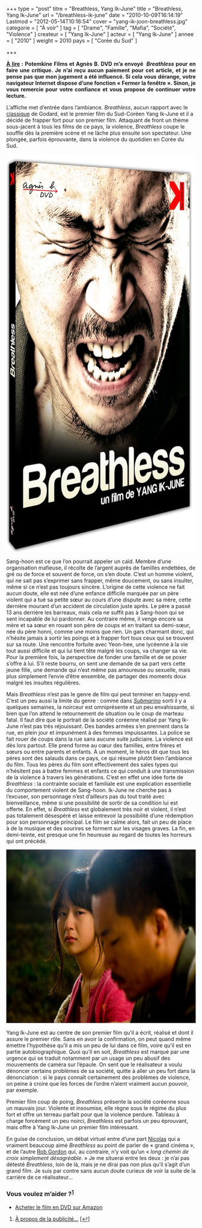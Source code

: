 +++
type = "post"
titre = "Breathless, Yang Ik-June"
title = "Breathless, Yang Ik-June"
url = "/breathless-ik-june"
date = "2010-10-09T16:14:19"
Lastmod = "2012-05-14T10:16:54"
cover = "yang-ik-joon-breathless.jpg"
categorie = [ "À voir" ]
tag = [ "Drame", "Famille", "Mafia", "Société", "Violence" ]
createur = [ "Yang Ik-June" ]
acteur = [ "Yang Ik-June" ]
annee = [ "2010" ]
weight = 2010
pays = [ "Corée du Sud" ]

+++

<div id="avert" style="text-align: justify;"><strong><span style="text-decoration: underline;">À lire</span> : Potemkine Films et Agnès B. DVD m&rsquo;a envoyé  <em>Breathless</em> pour en faire une critique. Je n’ai reçu aucun paiement pour cet article, et je ne pense pas que mon jugement a été influencé. Si cela vous dérange, votre navigateur Internet dispose d’une fonction « Fermer la fenêtre ». Sinon, je vous remercie pour votre confiance et vous propose de continuer votre lecture.</strong></div>
<p>L&rsquo;affiche met d&rsquo;entrée dans l&rsquo;ambiance. <em>Breathless</em>, aucun rapport avec le <a href="http://voiretmanger.fr/2010/07/01/a-bout-de-souffle-godard/">classique</a> de Godard, est le premier film du Sud-Coréen Yang Ik-June et il a décidé de frapper fort pour son premier film. Attaquant de front un thème sous-jacent à tous les films de ce pays, la violence, <em>Breathless</em> coupe le souffle dès la première scène et ne lâche plus ensuite son spectateur. Une plongée, parfois éprouvante, dans la violence du quotidien en Corée du Sud.</p>
<p><a href="http://www.allocine.fr/film/fichefilm_gen_cfilm=144345.html"> </a></p>
<p style="text-align: center;"><a href="http://www.allocine.fr/film/fichefilm_gen_cfilm=144345.html"></a></p>
<p><a href="http://www.allocine.fr/film/fichefilm_gen_cfilm=144345.html"></p>
<div style="text-align: center;"><img class="aligncenter" src="breathless-dvd.jpg" border="0" alt="breathless-dvd.jpg" width="690" height="1059" /></div>
<p></a></p>
<p>Sang-hoon est ce que l&rsquo;on pourrait appeler un caïd. Membre d&rsquo;une organisation mafieuse, il récolte de l&rsquo;argent auprès de familles endettées, de gré ou de force et souvent de force, on s&rsquo;en doute. C&rsquo;est un homme violent, qui ne sait pas s&rsquo;exprimer sans frapper, même doucement, ou sans insulter, même si ce n&rsquo;est pas toujours sincère. L&rsquo;origine de cette violence ne fait aucun doute, elle est née d&rsquo;une enfance difficile marquée par un père violent qui a tué sa petite sœur au cours d&rsquo;une dispute avec sa mère, cette dernière mourant d&rsquo;un accident de circulation juste après. Le père a passé 13 ans derrière les barreaux, mais cela ne suffit pas à Sang-hoon qui se sent incapable de lui pardonner. Au contraire même, il venge encore sa mère et sa sœur en rouant son père de coups et en traitant sa demi-sœur, née du père honni, comme une moins que rien. Un gars charmant donc, qui n&rsquo;hésite jamais à sortir les poings et à frapper fort tous ceux qui se trouvent sur sa route. Une rencontre fortuite avec Yeon-hee, une lycéenne à la vie tout aussi difficile et qui lui tient tête malgré les coups, va changer sa vie. Pour la première fois, la perspective de fonder une famille et de se poser s&rsquo;offre à lui. S&rsquo;il reste bourru, on sent une demande de sa part vers cette jeune fille, une demande qui n&rsquo;est même pas amoureuse ou sexuelle, mais plus simplement l&rsquo;envie d&rsquo;être ensemble, de partager des moments doux malgré les insultes régulières.</p>
<p>Mais <em>Breathless</em> n&rsquo;est pas le genre de film qui peut terminer en happy-end. C&rsquo;est un peu aussi la limite du genre : comme dans <em><a href="http://voiretmanger.fr/2010/08/25/submarino-vinterberg/">Submarino</a></em> sorti il y a quelques semaines, la noirceur est omniprésente et un peu envahissante, si bien que l&rsquo;on attend le retournement de situation ou le coup de marteau fatal. Il faut dire que le portrait de la société coréenne réalisé par Yang Ik-June n&rsquo;est pas très réjouissant. Des bandes armées s&rsquo;en prennent dans la rue, en plein jour et impunément à des femmes impuissantes. La police se fait rouer de coups dans la rue sans aucune suite judiciaire. La violence est dès lors partout. Elle prend forme au cœur des familles, entre frères et sœurs ou entre parents et enfants. À un moment, le héros dit que tous les pères sont des salauds dans ce pays, ce qui résume plutôt bien l&rsquo;ambiance du film. Tous les pères du film sont effectivement des sales types qui n&rsquo;hésitent pas à battre femmes et enfants ce qui conduit à une transmission de la violence à travers les générations. C&rsquo;est en effet une idée forte de <em>Breathless</em> : la contrainte sociale et familiale est une explication essentielle du comportement violent de Sang-hoon. Ik-June ne cherche pas à l&rsquo;excuser, son personnage n&rsquo;est d&rsquo;ailleurs pas du tout traité avec bienveillance, même si une possibilité de sortir de sa condition lui est offerte. En effet, si <em>Breathless</em> est globalement très noir et violent, il n&rsquo;est pas totalement désespéré et laisse entrevoir la possibilité d&rsquo;une rédemption pour son personnage principal. Le film se calme alors, fait un peu de place à de la musique et des sourires se forment sur les visages graves. La fin, en demi-teinte, est presque une fin heureuse au regard de toutes les horreurs qui ont précédé.</p>
<div style="text-align: center;"><img class="aligncenter" src="breathless-yang-ik-joon.jpg" border="0" alt="breathless-yang-ik-joon.jpg" width="690" height="462" /></div>
<p>Yang Ik-June est au centre de son premier film qu&rsquo;il a écrit, réalisé et dont il assure le premier rôle. Sans en avoir la confirmation, on peut quand même émettre l&rsquo;hypothèse qu&rsquo;il a mis un peu de lui dans ce film, voire qu&rsquo;il est en partie autobiographique. Quoi qu&rsquo;il en soit, <em>Breathless</em> est marqué par une urgence qui se traduit notamment par un usage un peu abusif des mouvements de caméra sur l&rsquo;épaule. On sent que le réalisateur a voulu dénoncer certains problèmes de sa société, quitte à aller un peu fort dans la dénonciation : si le pays connaît certainement des problèmes de violence, on peine à croire que les forces de l&rsquo;ordre n&rsquo;aient vraiment aucun pouvoir, par exemple.</p>
<p>Premier film coup de poing, <em>Breathless</em> présente la société coréenne sous un mauvais jour. Violente et insoumise, elle règne sous le régime du plus fort et offre un terreau parfait pour que la violence perdure. Tableau à charge forcément un peu noirci, <em>Breathless</em> est parfois un peu éprouvant, mais offre à Yang Ik-June un premier film intéressant.</p>
<p>En guise de conclusion, un débat virtuel entre d&rsquo;une part <a href="http://www.filmosphere.com/2010/04/critique-breathless-2009/">Nicolas</a> qui a vraiment beaucoup aimé <em>Breathless</em> au point de parler de &laquo;&nbsp;grand cinéma », et de l&rsquo;autre <a href="http://www.toujoursraison.com/2010/04/breathless.html">Rob Gordon</a> qui, au contraire, n&rsquo;y voit qu&rsquo;un &laquo;&nbsp;<em>long chemin de croix simplement désagréable</em>.&nbsp;&raquo; Je me situerai entre les deux : je n&rsquo;ai pas détesté <em>Breathless</em>, loin de là, mais je ne dirai pas non plus qu&rsquo;il s&rsquo;agit d&rsquo;un grand film. Je suis par contre sans aucun doute curieux de voir la suite de la carrière de ce réalisateur…</p>
<div class="amazon">
<h3>Vous voulez m&rsquo;aider ?<sup><a href="#footnote_0_4138" id="identifier_0_4138" class="footnote-link footnote-identifier-link" title="&Agrave; propos de la publicit&eacute;&hellip;">1</a></sup></h3>
<ul>
<li><a href="http://www.amazon.fr/gp/product/B003Z421H8/ref=as_li_ss_tl?ie=UTF8&tag=leblogdenic07-21&linkCode=as2&camp=1642&creative=19458&creativeASIN=B003Z421H8">Acheter le film en DVD sur Amazon</a></li>
</ul>
</div>
<ol class="footnotes"><li id="footnote_0_4138" class="footnote"><a href="http://voiretmanger.fr/soutien/">À propos de la publicité…</a> [<a href="#identifier_0_4138" class="footnote-link footnote-back-link">&#8617;</a>]</li></ol>
